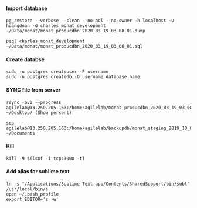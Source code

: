 #### Import database
```
pg_restore --verbose --clean --no-acl --no-owner -h localhost -U hoangdoan -d charles_monat_development ~/Data/monat/monat_producdbn_2020_03_19_03_08_01.dump

psql charles_monat_development ~/Data/monat/monat_producdbn_2020_03_19_03_08_01.sql
```
#### Create databse
```
sudo -u postgres createuser -P username
sudo -u postgres createdb -O username database_name
```
#### SYNC file from server
```
rsync -avz --progress agilelab@13.250.205.163:/home/agilelab/monat_producdbn_2020_03_19_03_08_01.zip ~/Desktop/ (Show persent)

scp agilelab@13.250.205.163:/home/agilelab/backupdb/monat_staging_2019_10_04_03_24_01.zip ~/Documents
```
#### Kill
```
kill -9 $(lsof -i tcp:3000 -t)
```
#### Add alias for sublime text
```
ln -s "/Applications/Sublime Text.app/Contents/SharedSupport/bin/subl" /usr/local/bin/s
open ~/.bash_profile
export EDITOR='s -w'
```
